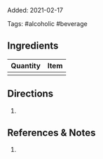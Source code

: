 
Added: 2021-02-17

Tags: #alcoholic #beverage

## Ingredients

| Quantity | Item |
| -------- | ---- |
|          |      |

## Directions

1.

## References & Notes

1. 

